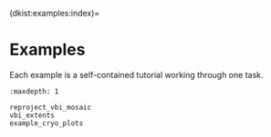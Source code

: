 (dkist:examples:index)=
# Examples

Each example is a self-contained tutorial working through one task.

```{toctree}
:maxdepth: 1

reproject_vbi_mosaic
vbi_extents
example_cryo_plots
```
